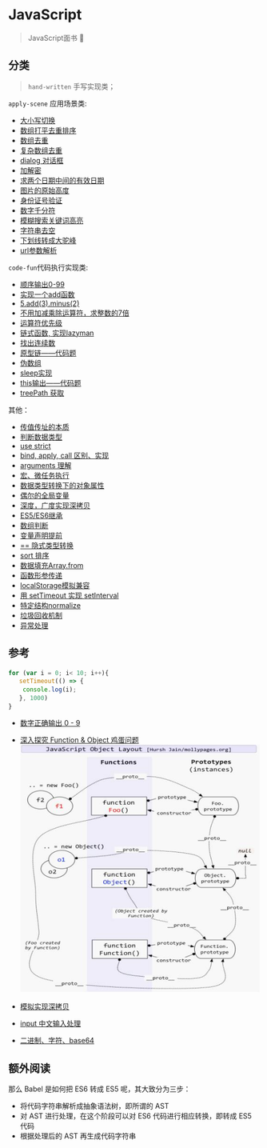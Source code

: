 # JavaScript

> JavaScript面书 📑

## 分类

> `hand-written` 手写实现类；

`apply-scene` 应用场景类:

- [大小写切换](./apply-scene/Aa-convert.md)
- [数组打平去重排序](./apply-scene/array-flat-repeat-sort.md)
- [数组去重](./apply-scene/array-repeat.md)
- [复杂数组去重](./apply-scene/complex-array-repeat.md)
- [dialog 对话框](./apply-scene/dialog-class.md)
- [加解密](./apply-scene/encode-decode.md)
- [求两个日期中间的有效日期](./apply-scene/get-day-two-between.md)
- [图片的原始高度](./apply-scene/get-img-height.md)
- [身份证号验证](./apply-scene/ID-check.md)
- [数字千分符](./apply-scene/num-point.md)
- [模糊搜索关键词高亮](./apply-scene/search-key-word.md)
- [字符串去空](./apply-scene/stringToTrim.md)
- [下划线转成大驼峰](./apply-scene/undelineToCamel.md)
- [url参数解析](./apply-scene/url-parse-query-string.md)

`code-fun`代码执行实现类:

- [顺序输出0-99](./code-fun/0-99.md)
- [实现一个add函数](./code-fun/add-curry.md)
- [5.add(3).minus(2)](./code-fun/add-minus.md)
- [不用加减乘除运算符，求整数的7倍](./code-fun/bitAdd-7.md)
- [运算符优先级](./code-fun/calc-order.md)
- [链式函数, 实现lazyman](./code-fun/lazyman.md)
- [找出连续数](./code-fun/n~m.md)
- [原型链——代码题](./code-fun/prototype-run.md)
- [伪数组](./code-fun/pseudo-array.md)
- [sleep实现](./code-fun/sleep.md)
- [this输出——代码题](./code-fun/this-run.md)
- [treePath 获取](./code-fun/treePath.md)

其他：

- [传值传址的本质](./1.md)
- [判断数据类型](./2.md)
- [use strict](./3.md)
- [bind, apply, call 区别、实现](./4.md)
- [arguments 理解](./5.md)
- [宏、微任务执行](./6.md)
- [数据类型转换下的对象属性](./7.md)
- [偶尔的全局变量](./8.md)
- [深度，广度实现深拷贝](./9.md)
- [ES5/ES6继承](./10.md)
- [数组判断](./11.md)
- [变量声明提前](./12.md)
- [== 隐式类型转换](./13.md)
- [sort 排序](./14.md)
- [数据填充Array.from](./15.md)
- [函数形参传递](./16.md)
- [localStorage模拟兼容](./17.md)
- [用 setTimeout 实现 setInterval](./18.md)
- [特定结构normalize](./19.md)
- [垃圾回收机制](./20.md)
- [异常处理](./21.md)

## 参考

```js
for (var i = 0; i< 10; i++){
   setTimeout(() => {
    console.log(i);
   }, 1000)
}
```

- [数字正确输出 0 - 9](https://github.com/Advanced-Frontend/Daily-Interview-Question/issues/43#issuecomment-471960211)
- [深入探究 Function & Object 鸡蛋问题](https://mp.weixin.qq.com/s/4eBdJTGBIrB5JhvRrmmbaw)
![prototype](./imgs/prototype-layout.jpg)

- [模拟实现深拷贝](https://github.com/Advanced-Frontend/Daily-Interview-Question/issues/148)
- [input 中文输入处理](https://github.com/Advanced-Frontend/Daily-Interview-Question/issues/129#issue-446888391)
- [二进制、字符、base64](https://github.com/Advanced-Frontend/Daily-Interview-Question/issues/299#issuecomment-550113865)

## 额外阅读

那么 Babel 是如何把 ES6 转成 ES5 呢，其大致分为三步：

- 将代码字符串解析成抽象语法树，即所谓的 AST
- 对 AST 进行处理，在这个阶段可以对 ES6 代码进行相应转换，即转成 ES5 代码
- 根据处理后的 AST 再生成代码字符串
